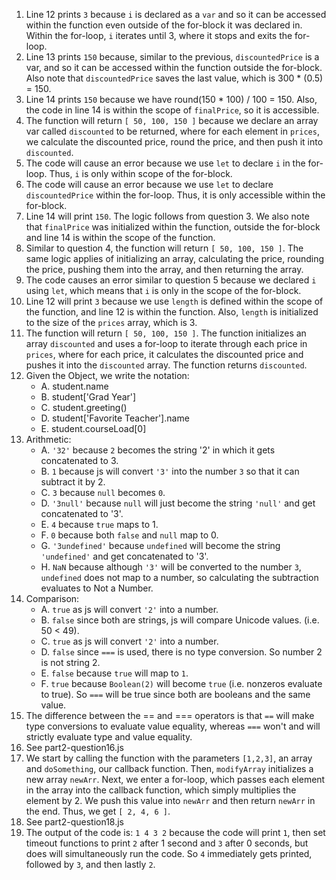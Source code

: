 1. Line 12 prints `3` because `i` is declared as a `var` and so it can be accessed within the function even outside of the for-block it was declared in. Within the for-loop, `i` iterates until 3, where it stops and exits the for-loop.
2. Line 13 prints `150` because, similar to the previous, `discountedPrice` is a var, and so it can be accessed within the function outside the for-block. Also note that `discountedPrice` saves the last value, which is 300 * (0.5) = 150.
3. Line 14 prints `150` because we have round(150 * 100) / 100 = 150. Also, the code in line 14 is within the scope of `finalPrice`, so it is accessible.
4. The function will return `[ 50, 100, 150 ]` because we declare an array var called `discounted` to be returned, where for each element in `prices`, we calculate the discounted price, round the price, and then push it into `discounted`.
5. The code will cause an error because we use `let` to declare `i` in the for-loop. Thus, `i` is only within scope of the for-block.
6. The code will cause an error because we use `let` to declare `discountedPrice` within the for-loop. Thus, it is only accessible within the for-block.
7. Line 14 will print `150`. The logic follows from question 3. We also note that `finalPrice` was initialized within the function, outside the for-block and line 14 is within the scope of the function.
8. Similar to question 4, the function will return `[ 50, 100, 150 ]`. The same logic applies of initializing an array, calculating the price, rounding the price, pushing them into the array, and then returning the array.
9. The code causes an error similar to question 5 because we declared `i` using `let`, which means that `i` is only in the scope of the for-block.
10. Line 12 will print `3` because we use `length` is defined within the scope of the function, and line 12 is within the function. Also, `length` is initialized to the size of the `prices` array, which is 3.
11. The function will return `[ 50, 100, 150 ]`. The function initializes an array `discounted` and uses a for-loop to iterate through each price in `prices`, where for each price, it calculates the discounted price and pushes it into the `discounted` array. The function returns `discounted`.
12. Given the Object, we write the notation:
    - A. student.name
    - B. student['Grad Year']
    - C. student.greeting()
    - D. student['Favorite Teacher'].name
    - E. student.courseLoad[0]
13. Arithmetic:
    - A. `'32'` because `2` becomes the string '2' in which it gets concatenated to 3. 
    - B. `1` because js will convert `'3'` into the number `3` so that it can subtract it by 2.
    - C. `3` because `null` becomes `0`.
    - D. `'3null'` because `null` will just become the string `'null'` and get concatenated to '3'.
    - E. `4` because `true` maps to 1.
    - F. `0` because both `false` and `null` map to 0.
    - G. `'3undefined'` because `undefined` will become the string `'undefined'` and get concatenated to '3'.
    - H. `NaN` because although `'3'` will be converted to the number `3`, `undefined` does not map to a number, so calculating the subtraction evaluates to Not a Number.
14. Comparison:
    - A. `true` as js will convert `'2'` into a number.
    - B. `false` since both are strings, js will compare Unicode values. (i.e. 50 < 49).
    - C. `true` as js will convert `'2'` into a number.
    - D. `false` since `===` is used, there is no type conversion. So number 2 is not string 2.
    - E. `false` because `true` will map to `1`.
    - F. `true` because `Boolean(2)` will become `true` (i.e. nonzeros evaluate to true). So `===` will be true since both are booleans and the same value.
15. The difference between the == and === operators is that `==` will make type conversions to evaluate value equality, whereas `===` won't and will strictly evaluate type and value equality.
16. See part2-question16.js
17. We start by calling the function with the parameters `[1,2,3]`, an array and `doSomething`, our callback function. Then, `modifyArray` initializes a new array `newArr`. Next, we enter a for-loop, which passes each element in the array into the callback function, which simply multiplies the element by 2. We push this value into `newArr` and then return `newArr` in the end. Thus, we get `[ 2, 4, 6 ]`.
18. See part2-question18.js
19. The output of the code is: `1 4 3 2` because the code will print `1`, then set timeout functions to print `2` after 1 second and `3` after 0 seconds, but does will simultaneously run the code. So `4` immediately gets printed, followed by `3`, and then lastly `2`. 
